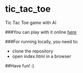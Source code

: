 # tic_tac_toe
Tic Tac Toe game with AI

###You can play with it online [here](http://timikurucz.github.io/TicTacToe/)

###For running locally, you need to:
- clone the repository
- open index.html in a browser

##Have fun! :)
